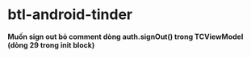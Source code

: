 # btl-android-tinder

**Muốn sign out bỏ comment dòng auth.signOut() trong TCViewModel (dòng 29 trong init block)**